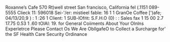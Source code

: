 Roxanne’s Cafe 570 Rt)well street San francisco, California fel (.1151 089-5555 Clieck 11: 596018 Sei-'/er: mistieel fable: 16 1 1 GranOe Coffee [')afe; 04/13/20,9 ) : 1 :26 1 Client: 1 SUB-lOfńt: S.F.H.O (0) : : Sales fax 1 15 00 2.7 17.75 0.53 1 .60 tOlAl: 19. for General Coiiments About Your Olnlns Experletrce Please Contact Os We Are ObllgafeO to Collect a Surcharge for' the SF Health Care Security Ordinance